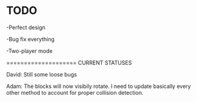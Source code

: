 TODO
====================
-Perfect design

-Bug fix everything

-Two-player mode

====================
CURRENT STATUSES

David: Still some loose bugs

Adam: The blocks will now visibily rotate. I need to update basically every other method to account for proper collision detection. 




